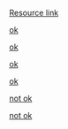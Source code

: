 <a href=":/62d16d1c1e28418da6624fa8742a7ed0">Resource link</a>

<a href="https://example.com/ok">ok</a>

<a href="http://example.com/ok">ok</a>

<a href="mailto:name@email.com">ok</a>

<a href="joplin://62d16d1c1e28418da6624fa8742a7ed0">ok</a>

<a href="file:///etc/passwd">not ok</a>

<a href="data://blabla">not ok</a>
